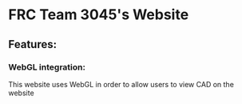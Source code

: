 # FRC Team 3045's Website

## Features:
### WebGL integration:
This website uses WebGL in order to allow users to view CAD on the website
